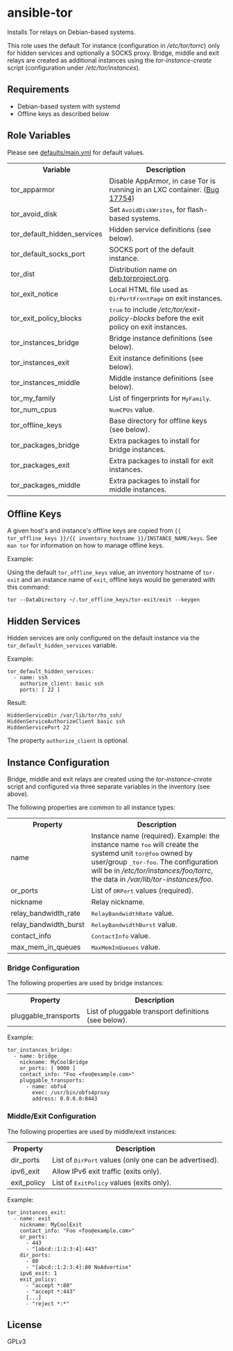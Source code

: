 ansible-tor
===========

Installs Tor relays on Debian-based systems.

This role uses the default Tor instance (configuration in _/etc/tor/torrc_)
only for hidden services and optionally a SOCKS proxy. Bridge, middle and exit
relays are created as additional instances using the _tor-instance-create_
script (configuration under _/etc/tor/instances_).

Requirements
------------

* Debian-based system with systemd
* Offline keys as described below

Role Variables
--------------

Please see [defaults/main.yml](defaults/main.yml) for default values.

<table>
<tr>
  <th>Variable</th>
  <th>Description</th>
</tr>
<tr>
  <td>tor_apparmor</td>
  <td>
    Disable AppArmor, in case Tor is running in an LXC container.
    (<a href="https://trac.torproject.org/projects/tor/ticket/17754">Bug 17754</a>)
  </td>
</tr>
<tr>
  <td>tor_avoid_disk</td>
  <td>Set <tt>AvoidDiskWrites</tt>, for flash-based systems. </td>
</tr>
<tr>
  <td>tor_default_hidden_services</td>
  <td>Hidden service definitions (see below).</td>
</tr>
<tr>
  <td>tor_default_socks_port</td>
  <td>SOCKS port of the default instance.</td>
</tr>
<tr>
  <td>tor_dist</td>
  <td>Distribution name on <a href="https://deb.torproject.org/torproject.org/dists/">deb.torproject.org</a>.</td>
</tr>
<tr>
  <td>tor_exit_notice</td>
  <td>Local HTML file used as <tt>DirPortFrontPage</tt> on exit instances.</td>
</tr>
<tr>
  <td>tor_exit_policy_blocks</td>
  <td>
    <tt>true</tt> to include <i>/etc/tor/exit-policy-blocks</i> before the exit
    policy on exit instances.
  </td>
</tr>
<tr>
  <td>tor_instances_bridge</td>
  <td>Bridge instance definitions (see below).</td>
</tr>
<tr>
  <td>tor_instances_exit</td>
  <td>Exit instance definitions (see below).</td>
</tr>
<tr>
  <td>tor_instances_middle</td>
  <td>Middle instance definitions (see below).</td>
</tr>
<tr>
  <td>tor_my_family</td>
  <td>List of fingerprints for <tt>MyFamily</tt>.</td>
</tr>
<tr>
  <td>tor_num_cpus</td>
  <td><tt>NumCPUs</tt> value.</td>
</tr>
<tr>
  <td>tor_offline_keys</td>
  <td>Base directory for offline keys (see below).</td>
</tr>
<tr>
  <td>tor_packages_bridge</td>
  <td>Extra packages to install for bridge instances.</td>
</tr>
<tr>
  <td>tor_packages_exit</td>
  <td>Extra packages to install for exit instances.</td>
</tr>
<tr>
  <td>tor_packages_middle</td>
  <td>Extra packages to install for middle instances.</td>
</tr>
</table>

Offline Keys
------------

A given host's and instance's offline keys are copied from
`{{ tor_offline_keys }}/{{ inventory_hostname }}/INSTANCE_NAME/keys`.
See `man tor` for information on how to manage offline keys.

Example:

Using the default `tor_offline_keys` value, an inventory hostname of `tor-exit`
and an instance name of `exit`, offline keys would be generated with this
command:

    tor --DataDirectory ~/.tor_offline_keys/tor-exit/exit --keygen

Hidden Services
---------------

Hidden services are only configured on the default instance via the
`tor_default_hidden_services` variable.

Example:

    tor_default_hidden_services:
      - name: ssh
        authorize_client: basic ssh
        ports: [ 22 ]

Result:

    HiddenServiceDir /var/lib/tor/hs_ssh/
    HiddenServiceAuthorizeClient basic ssh
    HiddenServicePort 22

The property `authorize_client` is optional.

Instance Configuration
----------------------

Bridge, middle and exit relays are created using the _tor-instance-create_
script and configured via three separate variables in the inventory (see above).

The following properties are common to all instance types:

<table>
<tr>
  <th>Property</th>
  <th>Description</th>
</tr>
<tr>
  <td>name</td>
  <td>
    Instance name (required). Example: the instance name <tt>foo</tt> will create
    the systemd unit <tt>tor@foo</tt> owned by user/group <tt>_tor-foo</tt>.
    The configuration will be in <i>/etc/tor/instances/foo/torrc</i>,
    the data in <i>/var/lib/tor-instances/foo</i>.
  </td>
</tr>
<tr>
  <td>or_ports</td>
  <td>List of <tt>ORPort</tt> values (required).</td>
</tr>
<tr>
  <td>nickname</td>
  <td>Relay nickname.</td>
</tr>
<tr>
  <td>relay_bandwidth_rate</td>
  <td><tt>RelayBandwidthRate</tt> value.</td>
</tr>
<tr>
  <td>relay_bandwidth_burst</td>
  <td><tt>RelayBandwidthBurst</tt> value.</td>
</tr>
<tr>
  <td>contact_info</td>
  <td><tt>ContactInfo</tt> value.</td>
</tr>
<tr>
  <td>max_mem_in_queues</td>
  <td><tt>MaxMemInQueues</tt> value.</td>
</tr>
</table>

### Bridge Configuration ###

The following properties are used by bridge instances:

<table>
<tr>
  <th>Property</th>
  <th>Description</th>
</tr>
<tr>
  <td>pluggable_transports</td>
  <td>List of pluggable transport definitions (see below).</td>
</tr>
</table>

Example:

    tor_instances_bridge:
      - name: bridge
        nickname: MyCoolBridge
        or_ports: [ 9000 ]
        contact_info: "Foo <foo@example.com>"
        pluggable_transports:
          - name: obfs4
            exec: /usr/bin/obfs4proxy
            address: 0.0.0.0:8443

### Middle/Exit Configuration ###

The following properties are used by middle/exit instances:

<table>
<tr>
  <th>Property</th>
  <th>Description</th>
</tr>
<tr>
  <td>dir_ports</td>
  <td>List of <tt>DirPort</tt> values (only one can be advertised).</td>
</tr>
<tr>
  <td>ipv6_exit</td>
  <td>Allow IPv6 exit traffic (exits only).</td>
</tr>
<tr>
  <td>exit_policy</td>
  <td>List of <tt>ExitPolicy</tt> values (exits only).</td>
</tr>
</table>

Example:

    tor_instances_exit:
      - name: exit
        nickname: MyCoolExit
        contact_info: "Foo <foo@example.com>"
        or_ports:
          - 443
          - "[abcd::1:2:3:4]:443"
        dir_ports:
          - 80
          - "[abcd::1:2:3:4]:80 NoAdvertise"
        ipv6_exit: 1
        exit_policy:
          - "accept *:80"
          - "accept *:443"
          [...]
          - "reject *:*"

License
-------

GPLv3
